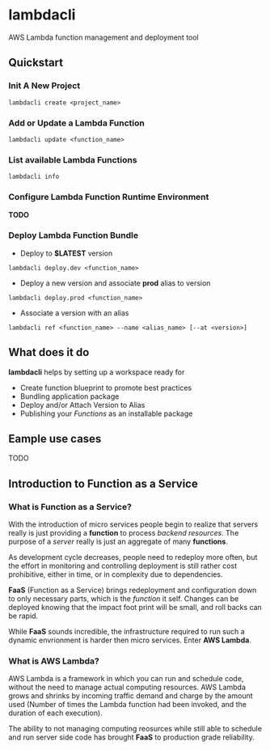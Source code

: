 # lambdacli
AWS Lambda function management and deployment tool

## Quickstart
### Init A New Project
```
lambdacli create <project_name>
```

### Add or Update a Lambda Function
```
lambdacli update <function_name>
```

### List available Lambda Functions
```
lambdacli info
```

### Configure Lambda Function Runtime Environment
**TODO**

### Deploy Lambda Function Bundle
- Deploy to **$LATEST** version
```
lambdacli deploy.dev <function_name>
```

- Deploy a new version and associate **prod** alias to version
```
lambdacli deploy.prod <function_name>
```

- Associate a version with an alias
```
lambdacli ref <function_name> --name <alias_name> [--at <version>]
```

## What does it do
**lambdacli** helps by setting up a workspace ready for
- Create function blueprint to promote best practices
- Bundling application package
- Deploy and/or Attach Version to Alias
- Publishing your *Functions* as an installable package

## Eample use cases
TODO

## Introduction to Function as a Service

### What is Function as a Service?
With the introduction of micro services people begin to realize that servers
really is just providing a **function** to process *backend resources*.  The
purpose of a *server* really is just an aggregate of many **functions**.

As development cycle decreases, people need to redeploy more often, but the
effort in monitoring and controlling deployment is still rather cost prohibitive,
either in time, or in complexity due to dependencies.

**FaaS** (Function as a Service) brings redeployment and configuration down to
only necessary parts, which is the *function* it self.  Changes can be deployed
knowing that the impact foot print will be small, and roll backs can be rapid.

While **FaaS** sounds incredible, the infrastructure required to run such a
dynamic envrionment is harder then micro services.  Enter **AWS Lambda**.

### What is AWS Lambda?
AWS Lambda is a framework in which you can run and schedule code, without the
need to manage actual computing resources.  AWS Lambda grows and shrinks by
incoming traffic demand and charge by the amount used (Number of times the
Lambda function had been invoked, and the duration of each execution).

The ability to not managing computing reosurces while still able to schedule
and run server side code has brought **FaaS** to production grade reliability.
